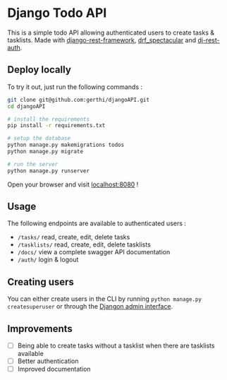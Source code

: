 # Django Todo API

This is a simple todo API allowing authenticated users to create tasks & tasklists.
Made with [django-rest-framework](https://www.django-rest-framework.org/), [drf_spectacular](https://drf-spectacular.readthedocs.io/) and [dj-rest-auth](https://dj-rest-auth.readthedocs.io/).

## Deploy locally

To try it out, just run the following commands :

```bash
git clone git@github.com:gerthi/djangoAPI.git
cd djangoAPI

# install the requirements
pip install -r requirements.txt

# setup the database
python manage.py makemigrations todos
python manage.py migrate

# run the server
python manage.py runserver
```

Open your browser and visit [localhost:8080](http://127.0.0.1:8080/) !

## Usage

The following endpoints are available to authenticated users :

- `/tasks/` read, create, edit, delete tasks
- `/tasklists/` read, create, edit, delete tasklists
- `/docs/` view a complete swagger API documentation
- `/auth/` login & logout

## Creating users

You can either create users in the CLI by running `python manage.py createsuperuser` or through the [Djangon admin interface](http://127.0.0.1:8000/admin/).

## Improvements

- [ ] Being able to create tasks without a tasklist when there are tasklists available
- [ ] Better authentication
- [ ] Improved documentation
